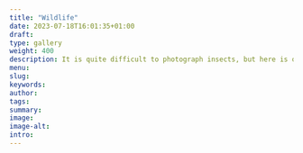 ```yaml
---
title: "Wildlife"
date: 2023-07-18T16:01:35+01:00
draft: 
type: gallery
weight: 400
description: It is quite difficult to photograph insects, but here is one spotted on the 29th April - an orange-tipped butterlfy - Anthocharis cardamines. About the same time as this was seen, the waterlogged areas, water spiders were seen, and after the pond areas filled at the end of July's heavy rains, many water flies Cybaeidae) were busy. 
menu:
slug:
keywords:
author: 
tags: 
summary:
image:
image-alt:
intro:
---
```


